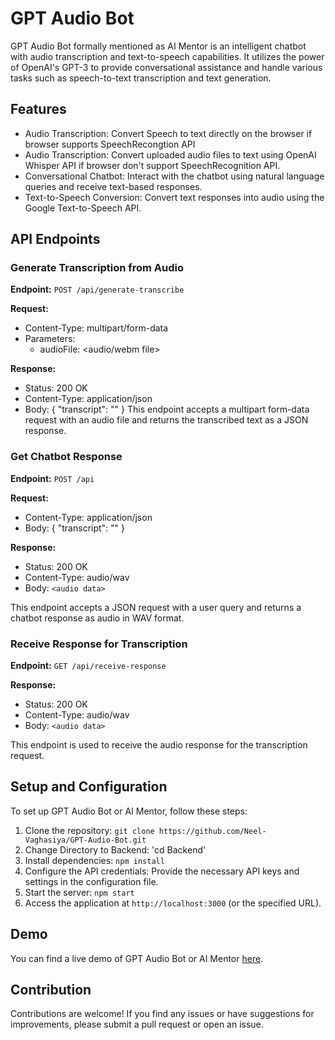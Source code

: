 # GPT Audio Bot

GPT Audio Bot formally mentioned as AI Mentor is an intelligent chatbot with audio transcription and text-to-speech capabilities. It utilizes the power of OpenAI's GPT-3 to provide conversational assistance and handle various tasks such as speech-to-text transcription and text generation.

## Features

- Audio Transcription: Convert Speech to text directly on the browser if browser supports SpeechRecongtion API
- Audio Transcription: Convert uploaded audio files to text using OpenAI Whisper API if browser don't support SpeechRecognition API.
- Conversational Chatbot: Interact with the chatbot using natural language queries and receive text-based responses.
- Text-to-Speech Conversion: Convert text responses into audio using the Google Text-to-Speech API.

## API Endpoints

### Generate Transcription from Audio

**Endpoint:** `POST /api/generate-transcribe`

**Request:**
- Content-Type: multipart/form-data
- Parameters:
  - audioFile: <audio/webm file>

**Response:**
- Status: 200 OK
- Content-Type: application/json
- Body:
{
"transcript": "<transcription text>"
}
This endpoint accepts a multipart form-data request with an audio file and returns the transcribed text as a JSON response.

### Get Chatbot Response

**Endpoint:** `POST /api`

**Request:**
- Content-Type: application/json
- Body:
{
"transcript": "<user query>"
}

**Response:**
- Status: 200 OK
- Content-Type: audio/wav
- Body: `<audio data>`

This endpoint accepts a JSON request with a user query and returns a chatbot response as audio in WAV format.

### Receive Response for Transcription

**Endpoint:** `GET /api/receive-response`

**Response:**
- Status: 200 OK
- Content-Type: audio/wav
- Body: `<audio data>`

This endpoint is used to receive the audio response for the transcription request.

## Setup and Configuration

To set up GPT Audio Bot or AI Mentor, follow these steps:

1. Clone the repository: `git clone https://github.com/Neel-Vaghasiya/GPT-Audio-Bot.git`
2. Change Directory to Backend: 'cd Backend'
3. Install dependencies: `npm install`
4. Configure the API credentials: Provide the necessary API keys and settings in the configuration file.
5. Start the server: `npm start`
6. Access the application at `http://localhost:3000` (or the specified URL).

## Demo

You can find a live demo of GPT Audio Bot or AI Mentor [here](https://aimentor.netlify.app/).

## Contribution

Contributions are welcome! If you find any issues or have suggestions for improvements, please submit a pull request or open an issue.
